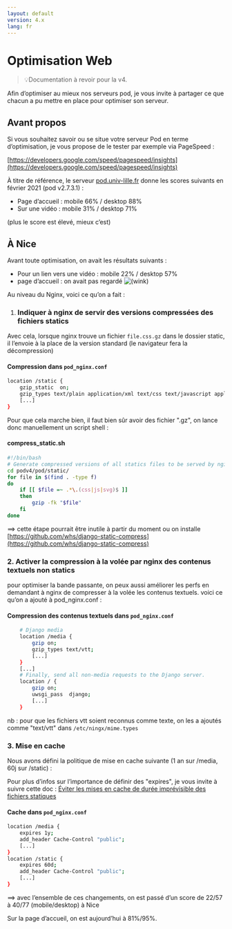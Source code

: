```yaml
---
layout: default
version: 4.x
lang: fr
---
```


# Optimisation Web

> 💡Documentation à revoir pour la v4.

Afin d’optimiser au mieux nos serveurs pod, je vous invite à partager ce que chacun a pu mettre en place pour optimiser son serveur.

## Avant propos

Si vous souhaitez savoir ou se situe votre serveur Pod en terme d’optimisation, je vous propose de le tester par exemple via PageSpeed :

[https://developers.google.com/speed/pagespeed/insights](https://developers.google.com/speed/pagespeed/insights)

À titre de référence, le serveur [pod.univ-lille.fr](http://pod.univ-lille.fr) donne les scores suivants en février 2021 (pod v2.7.3.1) :

- Page d’accueil : mobile 66% / desktop 88%
- Sur une vidéo : mobile 31% / desktop 71%

(plus le score est élevé, mieux c’est)

## À Nice

Avant toute optimisation, on avait les résultats suivants :

- Pour un lien vers une vidéo : mobile 22% / desktop 57%
- page d’accueil : on avait pas regardé ![(wink)](http://www.esup-portail.org/wiki/s/9j7max/9111/1h7j1tb/_/images/icons/emoticons/wink.svg)

Au niveau du Nginx, voici ce qu’on a fait :

1. ### Indiquer à nginx de servir des versions compressées des fichiers statics

Avec cela, lorsque nginx trouve un fichier `file.css.gz` dans le dossier static, il l’envoie à la place de la version standard (le navigateur fera la décompression)

#### Compression dans `pod_nginx.conf`

```bash
location /static {
    gzip_static  on;
    gzip_types text/plain application/xml text/css text/javascript application/javascript image/svg+xml;
    [...]
}
```

Pour que cela marche bien, il faut bien sûr avoir des fichier ".gz", on lance donc manuellement un script shell :

#### compress_static.sh

```bash
#!/bin/bash
# Generate compressed versions of all statics files to be served by nginx
cd podv4/pod/static/
for file in $(find . -type f)
do
    if [[ $file =~ .*\.(css|js|svg)$ ]]
    then
        gzip -fk "$file"
    fi
done
```

==\> cette étape pourrait être inutile à partir du moment ou on installe [https://github.com/whs/django-static-compress](https://github.com/whs/django-static-compress)

### 2. Activer la compression à la volée par nginx des contenus textuels non statics

pour optimiser la bande passante, on peux aussi améliorer les perfs en demandant à nginx de compresser à la volée les contenus textuels. voici ce qu’on a ajouté à pod\_nginx.conf :

#### Compression des contenus textuels dans `pod_nginx.conf`

```bash
    # Django media
    location /media {
        gzip on;
        gzip_types text/vtt;
        [...]
    }
    [...]
    # Finally, send all non-media requests to the Django server.
    location / {
        gzip on;
        uwsgi_pass  django;
        [...]
    }
```

nb : pour que les fichiers vtt soient reconnus comme texte, on les a ajoutés comme "text/vtt" dans `/etc/ningx/mime.types`

### 3. Mise en cache

Nous avons défini la politique de mise en cache suivante (1 an sur /media, 60j sur /static) :

Pour plus d’infos sur l’importance de définir des "expires", je vous invite à suivre cette doc : [Éviter les mises en cache de durée imprévisible des fichiers statiques](http://www.esup-portail.org/wiki/spaces/DOC/pages/967737345/%C3%89viter+les+mises+en+cache+de+dur%C3%A9e+impr%C3%A9visible+des+fichiers+statiques)

#### Cache dans `pod_nginx.conf`

```bash
location /media {
    expires 1y;
    add_header Cache-Control "public";
    [...]
}
location /static {
    expires 60d;
    add_header Cache-Control "public";
    [...]
}
```

==\> avec l’ensemble de ces changements, on est passé d’un score de 22/57 à 40/77 (mobile/desktop) à Nice

Sur la page d’accueil, on est aujourd’hui à 81%/95%.
